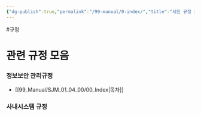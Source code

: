 ```yaml
---
{"dg-publish":true,"permalink":"/99-manual/0-index/","title":"세진 규정 모음","tags":["규정","gardenEntry"],"noteIcon":"","created":"","updated":""}
---
```


#규정 

# 관련 규정 모음

### 정보보안 관리규정

- [[99_Manual/SJM_01_04_00/00_Index\|목차]]
### 사내시스템 규정
